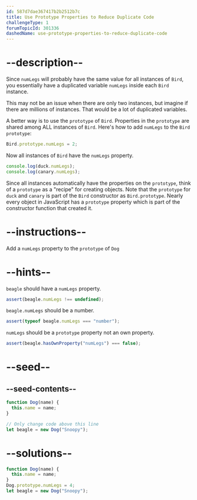 ```yaml
---
id: 587d7dae367417b2b2512b7c
title: Use Prototype Properties to Reduce Duplicate Code
challengeType: 1
forumTopicId: 301336
dashedName: use-prototype-properties-to-reduce-duplicate-code
---
```


# --description--

Since `numLegs` will probably have the same value for all instances of `Bird`, you essentially have a duplicated variable `numLegs` inside each `Bird` instance.

This may not be an issue when there are only two instances, but imagine if there are millions of instances. That would be a lot of duplicated variables.

A better way is to use the `prototype` of `Bird`. Properties in the `prototype` are shared among ALL instances of `Bird`. Here's how to add `numLegs` to the `Bird prototype`:

```js
Bird.prototype.numLegs = 2;
```

Now all instances of `Bird` have the `numLegs` property.

```js
console.log(duck.numLegs);
console.log(canary.numLegs);
```

Since all instances automatically have the properties on the `prototype`, think of a `prototype` as a "recipe" for creating objects. Note that the `prototype` for `duck` and `canary` is part of the `Bird` constructor as `Bird.prototype`. Nearly every object in JavaScript has a `prototype` property which is part of the constructor function that created it.

# --instructions--

Add a `numLegs` property to the `prototype` of `Dog`

# --hints--

`beagle` should have a `numLegs` property.

```js
assert(beagle.numLegs !== undefined);
```

`beagle.numLegs` should be a number.

```js
assert(typeof beagle.numLegs === "number");
```

`numLegs` should be a `prototype` property not an own property.

```js
assert(beagle.hasOwnProperty("numLegs") === false);
```

# --seed--

## --seed-contents--

```js
function Dog(name) {
  this.name = name;
}

// Only change code above this line
let beagle = new Dog("Snoopy");
```

# --solutions--

```js
function Dog(name) {
  this.name = name;
}
Dog.prototype.numLegs = 4;
let beagle = new Dog("Snoopy");
```
